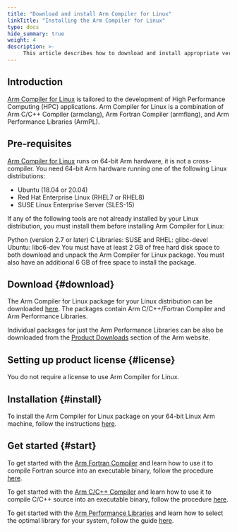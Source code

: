 ```yaml
---
title: "Download and install Arm Compiler for Linux"
linkTitle: "Installing the Arm Compiler for Linux"
type: docs
hide_summary: true
weight: 4
description: >-
     This article describes how to download and install appropriate versions of the Arm Compiler for Linux
---
```


## Introduction

[Arm Compiler for Linux](https://developer.arm.com/Tools%20and%20Software/Arm%20Compiler%20for%20Linux) is tailored to the development of High Performance Computing (HPC) applications. Arm Compiler for Linux is a combination of Arm C/C++ Compiler (armclang), Arm Fortran Compiler (armflang), and Arm Performance Libraries (ArmPL).

## Pre-requisites
[Arm Compiler for Linux](https://developer.arm.com/Tools%20and%20Software/Arm%20Compiler%20for%20Linux) runs on 64-bit Arm hardware, it is not a cross-compiler.
You need 64-bit Arm hardware running one of the following Linux distributions:
  * Ubuntu (18.04 or 20.04)
  * Red Hat Enterprise Linux (RHEL7 or RHEL8) 
  * SUSE Linux Enterprise Server (SLES-15)

If any of the following tools are not already installed by your Linux distribution, you must install them before installing Arm Compiler for Linux:

Python (version 2.7 or later)
C Libraries:
  SUSE and RHEL: glibc-devel
  Ubuntu: libc6-dev
You must have at least 2 GB of free hard disk space to both download and unpack the Arm Compiler for Linux package. You must also have an additional 6 GB of free space to install the package.

## Download  {#download}

The Arm Compiler for Linux package for your Linux distribution can be downloaded [here](https://developer.arm.com/downloads/-/arm-compiler-for-linux).
The packages contain Arm C/C++/Fortran Compiler and Arm Performance Libraries.

Individual packages for just the Arm Performance Libraries can be also be downloaded from the [Product Downloads](https://developer.arm.com/downloads/-/arm-compiler-for-linux) section of the Arm website.

## Setting up product license {#license}

You do not require a license to use Arm Compiler for Linux.

## Installation {#install}

To install the Arm Compiler for Linux package on your 64-bit Linux Arm machine, follow the instructions [here](https://developer.arm.com/documentation/102621/0100/Install?lang=en).

## Get started {#start}

To get started with the [Arm Fortran Compiler](https://developer.arm.com/Tools%20and%20Software/Arm%20Fortran%20Compiler) and learn how to use it to compile Fortran source into an executable binary, follow the procedure [here](https://developer.arm.com/documentation/101380/2202/Get-started/Get-started-with-Arm-Fortran-Compiler).

To get started with the [Arm C/C++ Compiler](https://www.arm.com/products/development-tools/server-and-hpc/allinea-studio/cpp-compiler#:~:text=Arm%20C%2FC%2B%2B%20Compiler%20provides,C%2B%2B%2014%20and%20prior%20standards.&text=Our%20commercial%20compiler%20is%20based,by%20Arm%20for%20our%20architecture) and learn how to use it to compile C/C++ source into an executable binary, follow the procedure [here](https://developer.arm.com/documentation/101458/2202/Get-started/Get-started-with-Arm-C-C---Compiler).

To get started with the [Arm Performance Libraries](https://developer.arm.com/Tools%20and%20Software/Arm%20Performance%20Libraries) and learn how to select the optimal library for your system, follow the guide [here](https://developer.arm.com/documentation/102574/0100).

